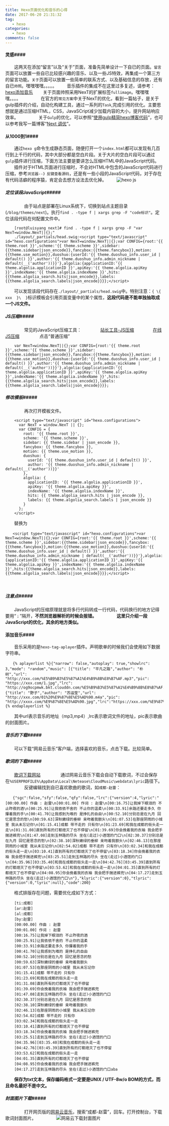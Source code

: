 ```yaml
---
title: Hexo页面优化和音乐的心得
date: 2017-06-20 21:31:32
tag:
   - hexo   
categories:
   - hexo  
comments: false
---
```


#### 灵感####

　　这两天在添加“留言”以及“关于”页面，准备先简单设计一下自已的页面。`留言`页面可以放置一些自已比较感兴趣的音乐、以及一些JS特效，再集成一个第三方的留言功能。`关于`页面可以放置一些简单的联系方式、以及基础信息的存放，还有自已`帅照`。嘿嘿嘿嘿。。。。。
　　音乐插件的集成不在这里过多复述，请参考：[hexo添加音乐](http://tc9011.com/2016/12/24/hexo%E6%B7%BB%E5%8A%A0%E9%9F%B3%E4%B9%90%E3%80%81high%E4%B8%80%E4%B8%8B%E5%8F%8A%E4%B8%80%E4%BA%9B%E5%9D%91/)
　　关于页面帅照采用NexT的扩展标签` fullimage `。嘿嘿嘿嘿。。。。
　　
　　在官方的`常见方案`中关于NexT的优化，看到一篇帖子，是关于gulp插件的介绍，自动化构建工具，通过一系列的`Task`,完成引用的优化。主要思想就是通过压缩HTML，CSS，JavaSCript减少加载内容的大小，提升网站响应效率。
　　
　　关于`Gulp`的优化，可以参照“[使用gulp精简hexo博客代码](http://www.5941740.cn/2016/02/19/gulp-minify-blog/)”，也可以参考我写一篇博客“[Next 调优](http://www.rtime.xin/2017/06/14/Next%20%E8%B0%83%E4%BC%98/)”。

#### 从1000到1####

　　通过`hexo g`命令生成静态页面，随便打开一个`index.html`都可以发现有几百行到上千行的代码，其中大部分都是空白片段。关于大片的空白片段可以通过`gulp`插件进行压缩，下面方法主要是要讲怎么压缩HTML中的JavaScript代码。
　　插件对于HTML页面进行压缩时，不会对HTML中包含的JavaScript代码进行压缩，参考`浏览器--》反键查看源码`，还是有一些小段的JavaScript代码，对于存在有代码洁癖的程序猿，肯定会去想方设法去优化掉。
　　![hexo js ](http://infos.rtime.xin/hexo_js.png)
　　
##### 定位该段JavaScript#####
　　
　　由于站点是部署在Linux系统下，切换到站点主题目录(`/blog/themes/next`)。执行`find . -type f | xargs grep -F "code标识"`。定位该段代码在何配置文件中。
```
	[root@luisyang next]# find . -type f | xargs grep -F "var NexT=window.NexT||{};"
	./layout/_partials/head.swig:<script type="text/javascript" id="hexo.configurations">var NexT=window.NexT||{};var CONFIG={root:'{{ theme.root }}',scheme:'{{ theme.scheme }}',sidebar:{{theme.sidebar|json_encode}},fancybox:{{theme.fancybox}},motion:{{theme.use_motion}},duoshuo:{userId:'{{ theme.duoshuo_info.user_id | default() }}',author:'{{ theme.duoshuo_info.admin_nickname | default(__('author'))}}'},algolia:{applicationID:'{{ theme.algolia.applicationID }}',apiKey:'{{ theme.algolia.apiKey }}',indexName:'{{ theme.algolia.indexName }}',hits:{{theme.algolia_search.hits|json_encode}},labels:{{theme.algolia_search.labels|json_encode}}}};</script>
```
	 
　　可以发现该段代码存在`./layout/_partials/head.swig`中。特别注意：`{ \{  xxx  }\  }`标识模板会引用页面变量中的某个属性，**这段代码是不能单独抽取成一个JS文件。**

##### JS压缩#####
　　
　　常见的JavaScript压缩工具：
　　　　[站长工具-JS压缩](http://tool.chinaz.com/js.aspx)
　　　　[在线JS压缩](http://tool.lu/js/)
　　
　　点击“普通压缩”
　　
```
	var NexT=window.NexT||{};var CONFIG={root:'{{ theme.root }}',scheme:'{{ theme.scheme }}',sidebar:{{theme.sidebar|json_encode}},fancybox:{{theme.fancybox}},motion:{{theme.use_motion}},duoshuo:{userId:'{{ theme.duoshuo_info.user_id | default() }}',author:'{{ theme.duoshuo_info.admin_nickname | default(__('author'))}}'},algolia:{applicationID:'{{ theme.algolia.applicationID }}',apiKey:'{{ theme.algolia.apiKey }}',indexName:'{{ theme.algolia.indexName }}',hits:{{theme.algolia_search.hits|json_encode}},labels:{{theme.algolia_search.labels|json_encode}}}};
```

##### 修改模板#####
　　
　　再次打开模板文件。
```
	<script type="text/javascript" id="hexo.configurations">
	  var NexT = window.NexT || {};
	  var CONFIG = {
	    root: '{{ theme.root }}',
	    scheme: '{{ theme.scheme }}',
	    sidebar: {{ theme.sidebar | json_encode }},
	    fancybox: {{ theme.fancybox }},
	    motion: {{ theme.use_motion }},
	    duoshuo: {
	      userId: '{{ theme.duoshuo_info.user_id | default() }}',
	      author: '{{ theme.duoshuo_info.admin_nickname | default(__('author'))}}'
	    },
	    algolia: {
	      applicationID: '{{ theme.algolia.applicationID }}',
	      apiKey: '{{ theme.algolia.apiKey }}',
	      indexName: '{{ theme.algolia.indexName }}',
	      hits: {{ theme.algolia_search.hits | json_encode }},
	      labels: {{ theme.algolia_search.labels | json_encode }}
	    }
	  };
	</script>
```
　　替换为
```
　　<script type="text/javascript" id="hexo.configurations">var NexT=window.NexT||{};var CONFIG={root:'{{ theme.root }}',scheme:'{{ theme.scheme }}',sidebar:{{theme.sidebar|json_encode}},fancybox:{{theme.fancybox}},motion:{{theme.use_motion}},duoshuo:{userId:'{{ theme.duoshuo_info.user_id | default() }}',author:'{{ theme.duoshuo_info.admin_nickname | default(__('author'))}}'},algolia:{applicationID:'{{ theme.algolia.applicationID }}',apiKey:'{{ theme.algolia.apiKey }}',indexName:'{{ theme.algolia.indexName }}',hits:{{theme.algolia_search.hits|json_encode}},labels:{{theme.algolia_search.labels|json_encode}}}};</script>
```
　　
##### 注意点#####

　　JavaScript的压缩原理就是将多行代码转成一行代码，代码换行的地方记得要用“`；`”隔开，**不然浏览器解析的时候会报错。**
　　
　　**这里只介绍一段JavaScript的优化，其余的地方类似。**


#### 添加音乐####

　　音乐采用的是`hexo-tag-aplayer`插件。声明歌单的时候我们会使用如下数据字符串。
```
　　{% aplayerlist %}{"narrow": false,"autoplay": true,"showlrc": 3,"mode": "random","music": [{"title": "平凡之路","author": "朴树","url": "http://xxx.com/%E5%B9%B3%E5%87%A1%E4%B9%8B%E8%B7%AF.mp3","pic": "https://xxx.com/1.jpg","lrc": "http://og9ocpmwk.bkt.clouddn.com/%E5%B9%B3%E5%87%A1%E4%B9%8B%E8%B7%AF.txt"},{"title": "野子","author": "苏运莹","url": "http://xxx.com/01%20%E9%87%8E%E5%AD%90.m4a","pic": "http://xxxx.com/%E9%87%8E%E5%AD%90.jpg","lrc":"https://xxx.com/%E9%87%8E%E5%AD%90.txt"}]}{% endaplayerlist %}
```
　　其中url表示音乐的地址（mp3,mp4）,lrc表示歌词文件的地址，pic表示歌曲的封面图片。

##### 音乐的下载#####

　　可以下载“网易云音乐”客户端，选择喜欢的音乐，点击下载。比较简单。

##### 歌词的下载#####
	
　　[歌词下载网站](http://www.lrcgc.com/lyric-11423-253098.html)
　　
　　通过网易云音乐下载会自动下载歌词，不过会保存在`%USERPROFILE%\AppData\Local\Netease\CloudMusic\webdata\lyric`路径下。
　　
　　反键编辑找到自已喜欢歌曲的歌词，如`成都-赵雷`：
```
　　{"sgc":false,"sfy":false,"qfy":false,"lrc":{"version":4,"lyric":"[00:00.00] 作曲 : 赵雷\n[00:01.00] 作词 : 赵雷\n[00:16.75]让我掉下眼泪的 不止昨夜的酒\n[00:25.91]让我依依不舍的 不止你的温柔\n[00:33.91]余路还要走多久 你攥着我的手\n[00:41.70]让我感到为难的 是挣扎的自由\n[00:52.10]分别总是在九月 回忆是思念的愁\n[00:59.63]深秋嫩绿的垂柳 亲吻着我额头\n[01:07.53]在那座阴雨的小城里 我从未忘记你\n[01:15.41]成都 带不走的 只有你\n[01:23.69]和我在成都的街头走一走\n[01:31.08]直到所有的灯都熄灭了也不停留\n[01:39.69]你会挽着我的衣袖 我会把手揣进裤兜\n[01:47.08]走到玉林路的尽头 坐在(走过)小酒馆的门口\n[02:30.37]分别总是在九月 回忆是思念的愁\n[02:38.10]深秋嫩绿的垂柳 亲吻着我额头\n[02:46.13]在那座阴雨的小城里 我从未忘记你\n[02:54.02]成都 带不走的 只有你\n[03:02.34]和我在成都的街头走一走\n[03:10.41]直到所有的灯都熄灭了也不停留\n[03:18.34]你会挽着我的衣袖 我会把手揣进裤兜\n[03:25.51]走到玉林路的尽头 坐在(走过)小酒馆的门口\n[04:35.96][03:35.40]和我在成都的街头走一走\n[04:42.76][03:45.39]直到所有的灯都熄灭了也不停留\n[03:53.62]和我在成都的街头走一走\n[04:01.35]直到所有的灯都熄灭了也不停留\n[04:08.95]你会挽着我的衣袖 我会把手揣进裤兜\n[04:17.27]走到玉林路的尽头 坐在(走过)小酒馆的门口\n"},"klyric":{"version":0},"tlyric":{"version":0,"lyric":null},"code":200}
```
　　格式排版存在问题，需要优化成如下方式：

```
	[ti:成都]
	[ar:赵雷]
	[al:成都]
	[by:赵雷]
	[00:00.00] 作曲 : 赵雷
	[00:01.00] 作词 : 赵雷
	[00:16.75]让我掉下眼泪的 不止昨夜的酒
	[00:25.91]让我依依不舍的 不止你的温柔
	[00:33.91]余路还要走多久 你攥着我的手
	[00:41.70]让我感到为难的 是挣扎的自由
	[00:52.10]分别总是在九月 回忆是思念的愁
	[00:59.63]深秋嫩绿的垂柳 亲吻着我额头
	[01:07.53]在那座阴雨的小城里 我从未忘记你
	[01:15.41]成都 带不走的 只有你
	[01:23.69]和我在成都的街头走一走
	[01:31.08]直到所有的灯都熄灭了也不停留
	[01:39.69]你会挽着我的衣袖 我会把手揣进裤兜
	[01:47.08]走到玉林路的尽头 坐在(走过)小酒馆的门口
	[02:30.37]分别总是在九月 回忆是思念的愁
	[02:38.10]深秋嫩绿的垂柳 亲吻着我额头
	[02:46.13]在那座阴雨的小城里 我从未忘记你
	[02:54.02]成都 带不走的 只有你
	[03:02.34]和我在成都的街头走一走
	[03:10.41]直到所有的灯都熄灭了也不停留
	[03:18.34]你会挽着我的衣袖 我会把手揣进裤兜
	[03:25.51]走到玉林路的尽头 坐在(走过)小酒馆的门口
	[04:35.96][03:35.40]和我在成都的街头走一走
	[04:42.76][03:45.39]直到所有的灯都熄灭了也不停留
	[03:53.62]和我在成都的街头走一走
	[04:01.35]直到所有的灯都熄灭了也不停留
	[04:08.95]你会挽着我的衣袖 我会把手揣进裤兜
	[04:17.27]走到玉林路的尽头 坐在(走过)小酒馆的门口aba
```
　　**保存为txt文本，保存编码格式一定要是UNIX / UTF-8w/o BOM的方式，而且命名最好不是中文。**

##### 封面图片下载#####
　　
　　打开网页版的[网易云音乐](http://music.163.com/#/user/home?id=262759259)，搜索“成都-赵雷”，回车。打开控制台，下载歌词封面图片。
　　
　　![网易云下载封面图片](http://infos.rtime.xin/wangyi_xiazai.png)